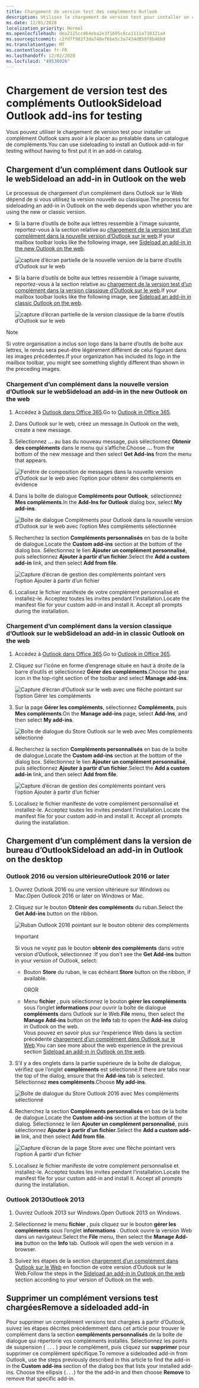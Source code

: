 ```yaml
---
title: Chargement de version test des compléments Outlook
description: Utilisez le chargement de version test pour installer un complément Outlook sans avoir à le placer au préalable dans un catalogue de compléments.
ms.date: 12/01/2020
localization_priority: Normal
ms.openlocfilehash: dea2125ccd64eba2e3f1695c8ca1111a710321a4
ms.sourcegitcommit: c2fd7f982f3da748ef6be5c3a7434d859f8b46b9
ms.translationtype: MT
ms.contentlocale: fr-FR
ms.lasthandoff: 12/02/2020
ms.locfileid: "49530926"
---
```

# <a name="sideload-outlook-add-ins-for-testing"></a><span data-ttu-id="533f8-103">Chargement de version test des compléments Outlook</span><span class="sxs-lookup"><span data-stu-id="533f8-103">Sideload Outlook add-ins for testing</span></span>

<span data-ttu-id="533f8-104">Vous pouvez utiliser le chargement de version test pour installer un complément Outlook sans avoir à le placer au préalable dans un catalogue de compléments.</span><span class="sxs-lookup"><span data-stu-id="533f8-104">You can use sideloading to install an Outlook add-in for testing without having to first put it in an add-in catalog.</span></span>

## <a name="sideload-an-add-in-in-outlook-on-the-web"></a><span data-ttu-id="533f8-105">Chargement d’un complément dans Outlook sur le web</span><span class="sxs-lookup"><span data-stu-id="533f8-105">Sideload an add-in in Outlook on the web</span></span>

<span data-ttu-id="533f8-106">Le processus de chargement d’un complément dans Outlook sur le Web dépend de si vous utilisez la version nouvelle ou classique.</span><span class="sxs-lookup"><span data-stu-id="533f8-106">The process for sideloading an add-in in Outlook on the web depends upon whether you are using the new or classic version.</span></span>

- <span data-ttu-id="533f8-107">Si la barre d’outils de boîte aux lettres ressemble à l’image suivante, reportez-vous à la section relative au [chargement de la version test d’un complément dans la nouvelle version d’Outlook sur le web](#sideload-an-add-in-in-the-new-outlook-on-the-web).</span><span class="sxs-lookup"><span data-stu-id="533f8-107">If your mailbox toolbar looks like the following image, see [Sideload an add-in in the new Outlook on the web](#sideload-an-add-in-in-the-new-outlook-on-the-web).</span></span>

    ![capture d’écran partielle de la nouvelle version de la barre d’outils d’Outlook sur le web](../images/outlook-on-the-web-new-toolbar.png)

- <span data-ttu-id="533f8-109">Si la barre d’outils de boîte aux lettres ressemble à l’image suivante, reportez-vous à la section relative au [chargement de la version test d’un complément dans la version classique d’Outlook sur le web](#sideload-an-add-in-in-classic-outlook-on-the-web).</span><span class="sxs-lookup"><span data-stu-id="533f8-109">If your mailbox toolbar looks like the following image, see [Sideload an add-in in classic Outlook on the web](#sideload-an-add-in-in-classic-outlook-on-the-web).</span></span>

    ![capture d’écran partielle de la version classique de la barre d’outils d’Outlook sur le web](../images/outlook-on-the-web-classic-toolbar.png)

> [!NOTE]
> <span data-ttu-id="533f8-111">Si votre organisation a inclus son logo dans la barre d’outils de boîte aux lettres, le rendu sera peut-être légèrement différent de celui figurant dans les images précédentes.</span><span class="sxs-lookup"><span data-stu-id="533f8-111">If your organization has included its logo in the mailbox toolbar, you might see something slightly different than shown in the preceding images.</span></span>

### <a name="sideload-an-add-in-in-the-new-outlook-on-the-web"></a><span data-ttu-id="533f8-112">Chargement d’un complément dans la nouvelle version d’Outlook sur le web</span><span class="sxs-lookup"><span data-stu-id="533f8-112">Sideload an add-in in the new Outlook on the web</span></span>

1. <span data-ttu-id="533f8-113">Accédez à [Outlook dans Office 365](https://outlook.office.com).</span><span class="sxs-lookup"><span data-stu-id="533f8-113">Go to [Outlook in Office 365](https://outlook.office.com).</span></span>

1. <span data-ttu-id="533f8-114">Dans Outlook sur le web, créez un message.</span><span class="sxs-lookup"><span data-stu-id="533f8-114">In Outlook on the web, create a new message.</span></span>

1. <span data-ttu-id="533f8-115">Sélectionnez **...** au bas du nouveau message, puis sélectionnez **Obtenir des compléments** dans le menu qui s’affiche.</span><span class="sxs-lookup"><span data-stu-id="533f8-115">Choose **...** from the bottom of the new message and then select **Get Add-ins** from the menu that appears.</span></span>

    ![Fenêtre de composition de messages dans la nouvelle version d’Outlook sur le web avec l’option pour obtenir des compléments en évidence](../images/outlook-on-the-web-new-get-add-ins.png)

1. <span data-ttu-id="533f8-117">Dans la boîte de dialogue **Compléments pour Outlook**, sélectionnez **Mes compléments**.</span><span class="sxs-lookup"><span data-stu-id="533f8-117">In the **Add-Ins for Outlook** dialog box, select **My add-ins**.</span></span>

    ![Boîte de dialogue Compléments pour Outlook dans la nouvelle version d’Outlook sur le web avec l’option Mes compléments sélectionnée](../images/outlook-on-the-web-new-my-add-ins.png)

1. <span data-ttu-id="533f8-119">Recherchez la section **Compléments personnalisés** en bas de la boîte de dialogue.</span><span class="sxs-lookup"><span data-stu-id="533f8-119">Locate the **Custom add-ins** section at the bottom of the dialog box.</span></span> <span data-ttu-id="533f8-120">Sélectionnez le lien **Ajouter un complément personnalisé**, puis sélectionnez **Ajouter à partir d’un fichier**.</span><span class="sxs-lookup"><span data-stu-id="533f8-120">Select the **Add a custom add-in** link, and then select **Add from file**.</span></span>

    ![Capture d’écran de gestion des compléments pointant vers l’option Ajouter à partir d’un fichier](../images/outlook-sideload-desktop-add-from-file.png)

1. <span data-ttu-id="533f8-p102">Localisez le fichier manifeste de votre complément personnalisé et installez-le. Acceptez toutes les invites pendant l’installation.</span><span class="sxs-lookup"><span data-stu-id="533f8-p102">Locate the manifest file for your custom add-in and install it. Accept all prompts during the installation.</span></span>

### <a name="sideload-an-add-in-in-classic-outlook-on-the-web"></a><span data-ttu-id="533f8-124">Chargement d’un complément dans la version classique d’Outlook sur le web</span><span class="sxs-lookup"><span data-stu-id="533f8-124">Sideload an add-in in classic Outlook on the web</span></span>

1. <span data-ttu-id="533f8-125">Accédez à [Outlook dans Office 365](https://outlook.office.com).</span><span class="sxs-lookup"><span data-stu-id="533f8-125">Go to [Outlook in Office 365](https://outlook.office.com).</span></span>

1. <span data-ttu-id="533f8-126">Cliquez sur l’icône en forme d’engrenage située en haut à droite de la barre d’outils et sélectionnez **Gérer des compléments**.</span><span class="sxs-lookup"><span data-stu-id="533f8-126">Choose the gear icon in the top-right section of the toolbar and select **Manage add-ins**.</span></span>

    ![Capture d’écran d’Outlook sur le web avec une flèche pointant sur l’option Gérer les compléments](../images/outlook-sideload-web-manage-integrations.png)

1. <span data-ttu-id="533f8-128">Sur la page **Gérer les compléments**, sélectionnez **Compléments**, puis **Mes compléments**.</span><span class="sxs-lookup"><span data-stu-id="533f8-128">On the **Manage add-ins** page, select **Add-Ins**, and then select **My add-ins**.</span></span>

    ![Boîte de dialogue du Store Outlook sur le web avec Mes compléments sélectionné](../images/outlook-sideload-store-select-add-ins.png)

1. <span data-ttu-id="533f8-130">Recherchez la section **Compléments personnalisés** en bas de la boîte de dialogue.</span><span class="sxs-lookup"><span data-stu-id="533f8-130">Locate the **Custom add-ins** section at the bottom of the dialog box.</span></span> <span data-ttu-id="533f8-131">Sélectionnez le lien **Ajouter un complément personnalisé**, puis sélectionnez **Ajouter à partir d’un fichier**.</span><span class="sxs-lookup"><span data-stu-id="533f8-131">Select the **Add a custom add-in** link, and then select **Add from file**.</span></span>

    ![Capture d’écran de gestion des compléments pointant vers l’option Ajouter à partir d’un fichier](../images/outlook-sideload-desktop-add-from-file.png)

1. <span data-ttu-id="533f8-p104">Localisez le fichier manifeste de votre complément personnalisé et installez-le. Acceptez toutes les invites pendant l’installation.</span><span class="sxs-lookup"><span data-stu-id="533f8-p104">Locate the manifest file for your custom add-in and install it. Accept all prompts during the installation.</span></span>

## <a name="sideload-an-add-in-in-outlook-on-the-desktop"></a><span data-ttu-id="533f8-135">Chargement d’un complément dans la version de bureau d’Outlook</span><span class="sxs-lookup"><span data-stu-id="533f8-135">Sideload an add-in in Outlook on the desktop</span></span>

### <a name="outlook-2016-or-later"></a><span data-ttu-id="533f8-136">Outlook 2016 ou version ultérieure</span><span class="sxs-lookup"><span data-stu-id="533f8-136">Outlook 2016 or later</span></span>

1. <span data-ttu-id="533f8-137">Ouvrez Outlook 2016 ou une version ultérieure sur Windows ou Mac.</span><span class="sxs-lookup"><span data-stu-id="533f8-137">Open Outlook 2016 or later on Windows or Mac.</span></span>

1. <span data-ttu-id="533f8-138">Cliquez sur le bouton **Obtenir des compléments** du ruban.</span><span class="sxs-lookup"><span data-stu-id="533f8-138">Select the **Get Add-ins** button on the ribbon.</span></span>

    ![Ruban Outlook 2016 pointant sur le bouton obtenir des compléments](../images/outlook-sideload-desktop-store.png)

    > [!IMPORTANT]
    > <span data-ttu-id="533f8-140">Si vous ne voyez pas le bouton **obtenir des compléments** dans votre version d’Outlook, sélectionnez :</span><span class="sxs-lookup"><span data-stu-id="533f8-140">If you don't see the **Get Add-ins** button in your version of Outlook, select:</span></span>
    >
    > - <span data-ttu-id="533f8-141">Bouton **Store** du ruban, le cas échéant.</span><span class="sxs-lookup"><span data-stu-id="533f8-141">**Store** button on the ribbon, if available.</span></span>
    >
    >   <span data-ttu-id="533f8-142">OR</span><span class="sxs-lookup"><span data-stu-id="533f8-142">OR</span></span>
    >
    > - <span data-ttu-id="533f8-143">Menu **fichier** , puis sélectionnez le bouton **gérer les compléments** sous l’onglet **informations** pour ouvrir la boîte de dialogue **compléments** dans Outlook sur le Web.</span><span class="sxs-lookup"><span data-stu-id="533f8-143">**File** menu, then select the **Manage Add-ins** button on the **Info** tab to open the **Add-ins** dialog in Outlook on the web.</span></span><br><span data-ttu-id="533f8-144">Vous pouvez en savoir plus sur l’expérience Web dans la section précédente [chargement d’un complément dans Outlook sur le Web](#sideload-an-add-in-in-outlook-on-the-web).</span><span class="sxs-lookup"><span data-stu-id="533f8-144">You can see more about the web experience in the previous section [Sideload an add-in in Outlook on the web](#sideload-an-add-in-in-outlook-on-the-web).</span></span>

1. <span data-ttu-id="533f8-145">S’il y a des onglets dans la partie supérieure de la boîte de dialogue, vérifiez que l’onglet **compléments** est sélectionné.</span><span class="sxs-lookup"><span data-stu-id="533f8-145">If there are tabs near the top of the dialog, ensure that the **Add-ins** tab is selected.</span></span> <span data-ttu-id="533f8-146">Sélectionnez **mes compléments**.</span><span class="sxs-lookup"><span data-stu-id="533f8-146">Choose **My add-ins**.</span></span>

    ![Boîte de dialogue du Store Outlook 2016 avec Mes compléments sélectionné](../images/outlook-sideload-store-select-add-ins.png)

1. <span data-ttu-id="533f8-148">Recherchez la section **Compléments personnalisés** en bas de la boîte de dialogue.</span><span class="sxs-lookup"><span data-stu-id="533f8-148">Locate the **Custom add-ins** section at the bottom of the dialog.</span></span> <span data-ttu-id="533f8-149">Sélectionnez le lien **Ajouter un complément personnalisé**, puis sélectionnez **Ajouter à partir d’un fichier**.</span><span class="sxs-lookup"><span data-stu-id="533f8-149">Select the **Add a custom add-in** link, and then select **Add from file**.</span></span>

    ![Capture d’écran de la page Store avec une flèche pointant vers l’option À partir d’un fichier](../images/outlook-sideload-desktop-add-from-file.png)

1. <span data-ttu-id="533f8-p107">Localisez le fichier manifeste de votre complément personnalisé et installez-le. Acceptez toutes les invites pendant l’installation.</span><span class="sxs-lookup"><span data-stu-id="533f8-p107">Locate the manifest file for your custom add-in and install it. Accept all prompts during the installation.</span></span>

### <a name="outlook-2013"></a><span data-ttu-id="533f8-153">Outlook 2013</span><span class="sxs-lookup"><span data-stu-id="533f8-153">Outlook 2013</span></span>

1. <span data-ttu-id="533f8-154">Ouvrez Outlook 2013 sur Windows.</span><span class="sxs-lookup"><span data-stu-id="533f8-154">Open Outlook 2013 on Windows.</span></span>

1. <span data-ttu-id="533f8-155">Sélectionnez le menu **fichier** , puis cliquez sur le bouton **gérer les compléments** sous l’onglet **informations** . Outlook ouvre la version Web dans un navigateur.</span><span class="sxs-lookup"><span data-stu-id="533f8-155">Select the **File** menu, then select the **Manage Add-ins** button on the **Info** tab. Outlook will open the web version in a browser.</span></span>

1. <span data-ttu-id="533f8-156">Suivez les étapes de la section [chargement d’un complément dans Outlook sur le Web](#sideload-an-add-in-in-outlook-on-the-web) en fonction de votre version d’Outlook sur le Web.</span><span class="sxs-lookup"><span data-stu-id="533f8-156">Follow the steps in the [Sideload an add-in in Outlook on the web](#sideload-an-add-in-in-outlook-on-the-web) section according to your version of Outlook on the web.</span></span>

## <a name="remove-a-sideloaded-add-in"></a><span data-ttu-id="533f8-157">Supprimer un complément versions test chargées</span><span class="sxs-lookup"><span data-stu-id="533f8-157">Remove a sideloaded add-in</span></span>

<span data-ttu-id="533f8-158">Pour supprimer un complément versions test chargées à partir d’Outlook, suivez les étapes décrites précédemment dans cet article pour trouver le complément dans la section **compléments personnalisés** de la boîte de dialogue qui répertorie vos compléments installés. Sélectionnez les points de suspension ( `...` ) pour le complément, puis cliquez sur **supprimer** pour supprimer ce complément spécifique.</span><span class="sxs-lookup"><span data-stu-id="533f8-158">To remove a sideloaded add-in from Outlook, use the steps previously described in this article to find the add-in in the **Custom add-ins** section of the dialog box that lists your installed add-ins. Choose the ellipsis (`...`) for the the add-in and then choose **Remove** to remove that specific add-in.</span></span>